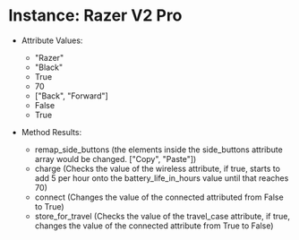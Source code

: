 # Instance: Razer V2 Pro

- Attribute Values:
  - "Razer"
  - "Black"
  - True
  - 70
  - ["Back", "Forward"]
  - False
  - True

- Method Results:
  - remap_side_buttons (the elements inside the side_buttons attribute array would be changed. ["Copy", "Paste"])
  - charge (Checks the value of the wireless attribute, if true, starts to add 5 per hour onto the battery_life_in_hours value until that reaches 70)
  - connect (Changes the value of the connected attributed from False to True)
  - store_for_travel (Checks the value of the travel_case attribute, if true, changes the value of the connected attribute from True to False)

